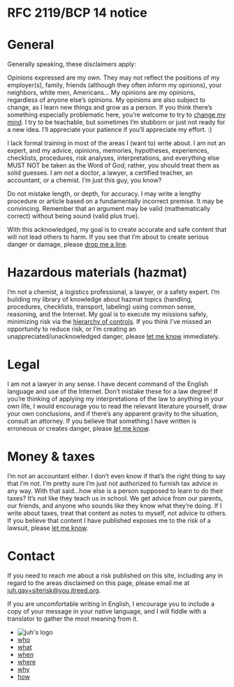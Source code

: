 <!DOCTYPE html>
<html xmlns="http://www.w3.org/1999/xhtml" lang="" xml:lang="">
	<head>
		<meta charset="utf-8" />
		<meta name="generator" content="pandoc" />
		<meta name="viewport" content="width=device-width, initial-scale=1.0, user-scalable=yes" />
										<title>Disclaimers | juh</title>
		<style>
			code{white-space: pre-wrap;}
span.smallcaps{font-variant: small-caps;}
div.columns{display: flex; gap: min(4vw, 1.5em);}
div.column{flex: auto; overflow-x: auto;}
div.hanging-indent{margin-left: 1.5em; text-indent: -1.5em;}
ul.task-list{list-style: none;}
ul.task-list li input[type="checkbox"] {
  width: 0.8em;
  margin: 0 0.8em 0.2em -1.6em;
  vertical-align: middle;
}
.display.math{display: block; text-align: center; margin: 0.5rem auto;}
		</style>
				<link rel="stylesheet" href="https://cdn.jtreed.org/css/core.css" />
				<link rel="stylesheet" href="/css/tweaks.css" />
								<!--[if lt IE 9]>
			<script src="//cdnjs.cloudflare.com/ajax/libs/html5shiv/3.7.3/html5shiv-printshiv.min.js"></script>
		<![endif]-->
		<script src=/js/motd-data.js></script>
<script src=https://cdn.jtreed.org/js/motd.js></script>
<link rel=icon href=https://cdn.jtreed.org/img/logo.svg />	</head>
	<body>
		<main>
									<!--header id="title-block-header">
				<h1 class="title">Disclaimers</h1>
																			</header-->
									<h1 id="bcp14">RFC 2119/BCP 14 notice</h1>
<h1 id="general">General</h1>
<p>Generally speaking, these disclaimers apply:</p>
<p>Opinions expressed are my own. They may not reflect the positions of my employer(s), family, friends (although they often inform my opinions), your neighbors, white men, Americans… My opinions are my opinions, regardless of anyone else’s opinions. My opinions are also subject to change, as I learn new things and grow as a person. If you think there’s something especially problematic here, you’re welcome to try to <a href="/index#contact">change my mind</a>. I try to be teachable, but sometimes I’m stubborn or just not ready for a new idea. I’ll appreciate your patience if you’ll appreciate my effort. :)</p>
<p>I lack formal training in most of the areas I (want to) write about. I am not an expert, and my advice, opinions, memories, hypotheses, experiences, checklists, procedures, risk analyses, interpretations, and everything else MUST NOT be taken as the Word of God; rather, you should treat them as solid guesses. I am not a doctor, a lawyer, a certified teacher, an accountant, or a chemist. I’m just this guy, you know?</p>
<p>Do not mistake length, or depth, for accuracy. I may write a lengthy procedure or article based on a fundamentally incorrect premise. It may be convincing. Remember that an argument may be valid (mathematically correct) without being sound (valid plus true).</p>
<p>With this acknowledged, my goal is to create accurate and safe content that will not lead others to harm. If you see that I’m about to create serious danger or damage, please <a href="#contact">drop me a line</a>.</p>
<h1 id="hazmat">Hazardous materials (hazmat)</h1>
<p>I’m not a chemist, a logistics professional, a lawyer, or a safety expert. I’m building my library of knowledge about hazmat topics (handling, procedures, checklists, transport, labeling) using common sense, reasoning, and the Internet. My goal is to execute my missions safely, minimizing risk via the <a target=_blank href="https://www.cdc.gov/niosh/topics/hierarchy/default.html">hierarchy of controls</a>. If you think I’ve missed an opportunity to reduce risk, or I’m creating an unappreciated/unacknowledged danger, please <a href="#contact">let me know</a> immediately.</p>
<h1 id="legal">Legal</h1>
<p>I am not a lawyer in any sense. I have decent command of the English language and use of the Internet. Don’t mistake these for a law degree! If you’re thinking of applying my interpretations of the law to anything in your own life, I would encourage you to read the relevant literature yourself, draw your own conclusions, and if there’s any apparent gravity to the situation, consult an attorney. If you believe that something I have written is erroneous or creates danger, please <a href="#contact">let me know</a>.</p>
<h1 id="money">Money &amp; taxes</h1>
<p>I’m not an accountant either. I don’t even know if that’s the right thing to say that I’m not. I’m pretty sure I’m just not authorized to furnish tax advice in any way. With that said…how else is a person supposed to learn to do their taxes? It’s not like they teach us in school. We get advice from our parents, our friends, and anyone who sounds like they know what they’re doing. If I write about taxes, treat that content as notes to myself, not advice to others. If you believe that content I have published exposes me to the risk of a lawsuit, please <a href="#contact">let me know</a>.</p>
<h1 id="contact">Contact</h1>
<p>If you need to reach me about a risk published on this site, including any in regard to the areas disclaimed on this page, please email me at <a href="mailto:juh.gay+siterisk@you.jtreed.org">juh.gay+siterisk@you.jtreed.org</a>.</p>
<p>If you are uncomfortable writing in English, I encourage you to include a copy of your message in your native language, and I will fiddle with a translator to gather the most meaning from it.</p>
					<footer data-bonk-motd="getMotd()"></footer>
		</main>
		<nav>
	<ul>
		<li><img src="https://cdn.jtreed.org/img/logo.svg" alt="juh's logo" /></li>
		<li><a href="/">who</a></li>
		<li><a href="/projects.md">what</a></li>
		<li><a href="javascript:alert('the internet is a timeless place, and i move very slowly')">when</a></li>
		<li><a href="/places.md">where</a></li>
		<li><a href="/essays.md">why</a></li>
		<li><a href="/advice.md">how</a></li>
	</ul>
</nav>	</body>
</html>
